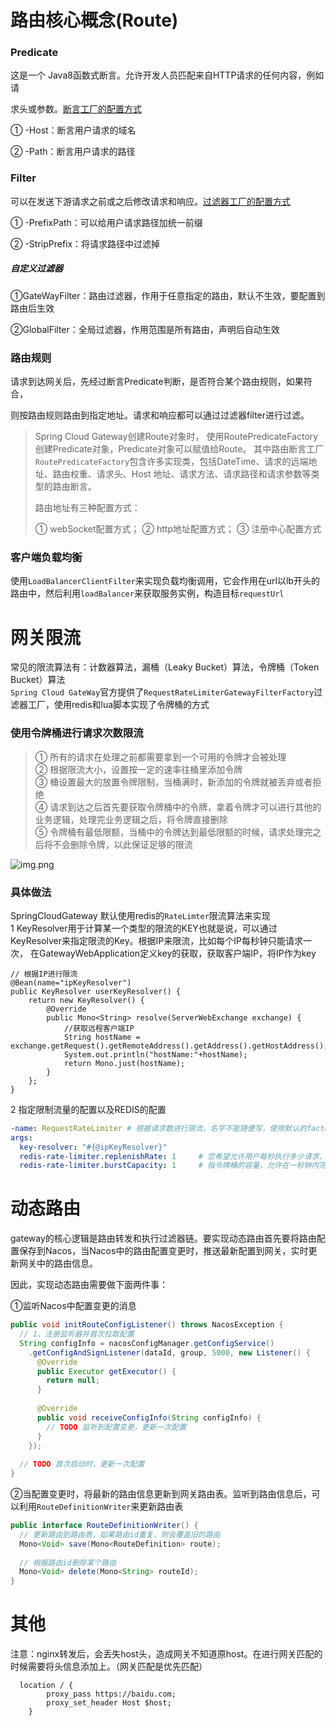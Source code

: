 # 路由核心概念(Route)
### Predicate
这是一个 Java8函数式断言。允许开发人员匹配来自HTTP请求的任何内容，例如请

求头或参数。[断言工厂的配置方式](https://cloud.spring.io/spring-cloud-static/spring-cloud-gateway/2.1.0.RELEASE/single/spring-cloud-gateway.html)

① -Host：断言用户请求的域名

② -Path：断言用户请求的路径

### Filter
可以在发送下游请求之前或之后修改请求和响应。[过滤器工厂的配置方式](https://cloud.spring.io/spring-cloud-static/spring-cloud-gateway/2.1.0.RELEASE/single/spring-cloud-gateway.html)

① -PrefixPath：可以给用户请求路径加统一前缀

② -StripPrefix：将请求路径中过滤掉

##### 自定义过滤器

①GateWayFilter：路由过滤器，作用于任意指定的路由，默认不生效，要配置到路由后生效

②GlobalFilter：全局过滤器，作用范围是所有路由，声明后自动生效

### 路由规则

请求到达网关后，先经过断言Predicate判断，是否符合某个路由规则，如果符合，

则按路由规则路由到指定地址。请求和响应都可以通过过滤器filter进行过滤。

> Spring Cloud Gateway创建Route对象时， 使用RoutePredicateFactory创建Predicate对象，Predicate对象可以赋值给Route。
> 其中路由断言工厂```RoutePredicateFactory```包含许多实现类，包括DateTime、请求的远端地址、路由权重、请求头、Host 地址、请求方法、请求路径和请求参数等类型的路由断言。
>
> 路由地址有三种配置方式：
>
> ① webSocket配置方式；
> ② http地址配置方式；
> ③ 注册中心配置方式

### 客户端负载均衡

使用```LoadBalancerClientFilter```来实现负载均衡调用，它会作用在url以lb开头的路由中，然后利用```loadBalancer```来获取服务实例，构造目标```requestUrl```
# 网关限流
常见的限流算法有：计数器算法，漏桶（Leaky Bucket）算法，令牌桶（Token Bucket）算法  
```Spring Cloud GateWay```官方提供了```RequestRateLimiterGatewayFilterFactory```过滤器工厂，使用redis和lua脚本实现了令牌桶的方式

### 使用令牌桶进行请求次数限流
> ① 所有的请求在处理之前都需要拿到一个可用的令牌才会被处理  
> ② 根据限流大小，设置按一定的速率往桶里添加令牌  
> ③ 桶设置最大的放置令牌限制，当桶满时，新添加的令牌就被丢弃或者拒绝  
> ④ 请求到达之后首先要获取令牌桶中的令牌，拿着令牌才可以进行其他的业务逻辑，处理完业务逻辑之后，将令牌直接删除  
> ⑤ 令牌桶有最低限额，当桶中的令牌达到最低限额的时候，请求处理完之后将不会删除令牌，以此保证足够的限流

![img.png](../images/令牌桶算法.png)

### 具体做法
SpringCloudGateway 默认使用redis的```RateLimter```限流算法来实现  
1 KeyResolver用于计算某一个类型的限流的KEY也就是说，可以通过KeyResolver来指定限流的Key。根据IP来限流，比如每个IP每秒钟只能请求一次，
在GatewayWebApplication定义key的获取，获取客户端IP，将IP作为key
```
// 根据IP进行限流
@Bean(name="ipKeyResolver")
public KeyResolver userKeyResolver() {
    return new KeyResolver() {
        @Override
        public Mono<String> resolve(ServerWebExchange exchange) {
            //获取远程客户端IP
            String hostName = exchange.getRequest().getRemoteAddress().getAddress().getHostAddress();
            System.out.println("hostName:"+hostName);
            return Mono.just(hostName);
        }
    };
}
```

2 指定限制流量的配置以及REDIS的配置
```yaml
-name: RequestRateLimiter # 根据请求数进行限流，名字不能随便写，使用默认的factory
args: 
  key-resolver: "#{@ipKeyResolver}"
  redis-rate-limiter.replenishRate: 1     # 您希望允许用户每秒执行多少请求，而不会丢弃任何请求。这是令牌桶填充的速率
  redis-rate-limiter.burstCapacity: 1     # 指令牌桶的容量，允许在一秒钟内完成的最大请求数,将此值设置为零将阻止所有请求
```

# 动态路由

gateway的核心逻辑是路由转发和执行过滤器链。要实现动态路由首先要将路由配置保存到Nacos，当Nacos中的路由配置变更时，推送最新配置到网关，实时更新网关中的路由信息。

因此，实现动态路由需要做下面两件事：

①监听Nacos中配置变更的消息

```java
public void initRouteConfigListener() throws NacosException {
  // 1、注册监听器并首次拉取配置
  String configInfo = nacosConfigManager.getConfigService()
    .getConfigAndSignListener(dataId, group, 5000, new Listener() {
      @Override
      public Executor getExecutor() {
        return null;
      }
      
      @Override
      public void receiveConfigInfo(String configInfo) {
        // TODO 监听到配置变更，更新一次配置
      }
    });
  
  // TODO 首次启动时，更新一次配置
}
```



②当配置变更时，将最新的路由信息更新到网关路由表。监听到路由信息后，可以利用```RouteDefinitionWriter```来更新路由表

```java
public interface RouteDefinitionWriter() {
  // 更新路由到路由表，如果路由id重复，则会覆盖旧的路由
  Mono<Void> save(Mono<RouteDefinition> route);
  
  // 根据路由id删除某个路由
  Mono<Void> delete(Mono<String> routeId);
}
```

# 其他

注意：nginx转发后，会丢失host头，造成网关不知道原host。在进行网关匹配的时候需要将头信息添加上。（网关匹配是优先匹配）
```
  location / {
        proxy_pass https://baidu.com;
        proxy_set_header Host $host;
    }
```
